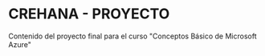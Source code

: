 # CREHANA - PROYECTO
Contenido del proyecto final  para el curso "Conceptos Básico de Microsoft Azure"
